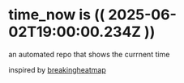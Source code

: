 # time_now is (( 2025-06-02T19:00:00.234Z ))

an automated repo that shows the currnent time

inspired by [breakingheatmap](https://github.com/breakingheatmap/breakingheatmap)